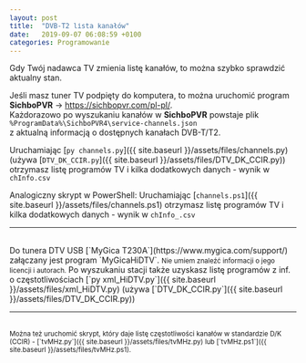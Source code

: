 ```yaml
---
layout: post
title:  "DVB-T2 lista kanałów"
date:   2019-09-07 06:08:59 +0100
categories: Programowanie
---
```


Gdy Twój nadawca TV zmienia listę kanałów, to można szybko sprawdzić aktualny stan.

Jeśli masz tuner TV podpięty do komputera, to można uruchomić program  
 **SichboPVR** -> <https://sichbopvr.com/pl-pl/>.  
Każdorazowo po wyszukaniu kanałów w **SichboPVR** powstaje plik  
`%ProgramData%\SichboPVR4\service-channels.json`  
z aktualną informacją o dostępnych kanałach DVB-T/T2.

Uruchamiając  [`py channels.py`]({{ site.baseurl }}/assets/files/channels.py) 
(używa [`DTV_DK_CCIR.py`]({{ site.baseurl }}/assets/files/DTV_DK_CCIR.py))
otrzymasz listę programów TV i kilka dodatkowych danych - wynik w `chInfo.csv`

Analogiczny skrypt w PowerShell: Uruchamiając [`channels.ps1`]({{ site.baseurl }}/assets/files/channels.ps1) otrzymasz listę programów TV i kilka dodatkowych danych - wynik w `chInfo_.csv`

- - - - - 
<br>
Do tunera DTV USB [`MyGica T230A`](https://www.mygica.com/support/) załączany jest program `MyGicaHiDTV`.  
<small>Nie umiem znaleźć informacji o jego licencji i autorach.</small>  
Po wyszukaniu stacji także uzyskasz listę programów z inf. o częstotliwościach  
[`py xml_HiDTV.py`]({{ site.baseurl }}/assets/files/xml_HiDTV.py) 
(używa [`DTV_DK_CCIR.py`]({{ site.baseurl }}/assets/files/DTV_DK_CCIR.py))

- - - - - 
<br>
<small>
Można też uruchomić skrypt, który daje listę częstotliwości kanałów w standardzie D/K (CCIR) - 
[`tvMHz.py`]({{ site.baseurl }}/assets/files/tvMHz.py)
lub
[`tvMHz.ps1`]({{ site.baseurl }}/assets/files/tvMHz.ps1).
</small>




<style> pre code {font-size: smaller;} </style>
